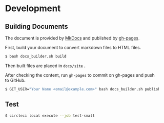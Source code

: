 # Development

## Building Documents

The document is provided by [MkDocs](https://www.mkdocs.org/) and published by [gh-pages](https://www.npmjs.com/package/gh-pages).

First, build your document to convert markdown files to HTML files.

```sh
$ bash docs_builder.sh build
```

Then built files are placed in `docs/site` .

After checking the content, run `gh-pages` to commit on gh-pages and push to GitHub.

```sh
$ GIT_USER="Your Name <email@example.com>" bash docs_builder.sh publish
```

## Test

```sh
$ circleci local execute --job test-small
```
